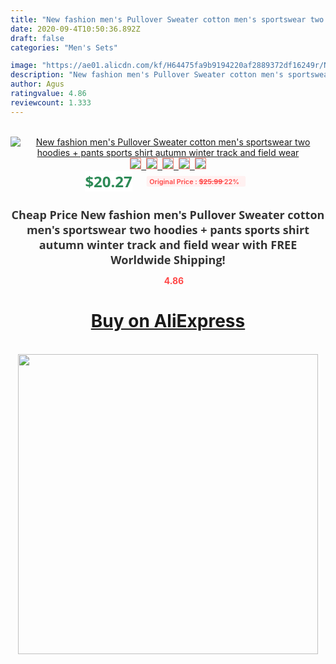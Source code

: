 ```yaml
---
title: "New fashion men's Pullover Sweater cotton men's sportswear two hoodies + pants sports shirt autumn winter track and field wear"
date: 2020-09-4T10:50:36.892Z
draft: false
categories: "Men's Sets"

image: "https://ae01.alicdn.com/kf/H64475fa9b9194220af2889372df16249r/New-fashion-men-s-Pullover-Sweater-cotton-men-s-sportswear-two-hoodies-pants-sports-shirt-autumn.jpg"
description: "New fashion men's Pullover Sweater cotton men's sportswear two hoodies + pants sports shirt autumn winter track and field wear"
author: Agus
ratingvalue: 4.86
reviewcount: 1.333
---
```

<br>
<div style="text-align: center;">
<a href="https://s.click.aliexpress.com/e/_ASqV4D" target="_blank" rel="nofollow noopener noreferrer"><img alt="New fashion men's Pullover Sweater cotton men's sportswear two hoodies + pants sports shirt autumn winter track and field wear" class="magnifier-image" src="https://ae01.alicdn.com/kf/H64475fa9b9194220af2889372df16249r/New-fashion-men-s-Pullover-Sweater-cotton-men-s-sportswear-two-hoodies-pants-sports-shirt-autumn.jpg_640x640.jpg">
<br>
<img style="border:1px solid salmon" src="https://ae01.alicdn.com/kf/H64475fa9b9194220af2889372df16249r/New-fashion-men-s-Pullover-Sweater-cotton-men-s-sportswear-two-hoodies-pants-sports-shirt-autumn.jpg_120x120.jpg">&nbsp;&nbsp;<img style="border:1px solid salmon" src="https://ae01.alicdn.com/kf/Hc60c6f5734ca4fb5a1657bee1e0dcad4E/New-fashion-men-s-Pullover-Sweater-cotton-men-s-sportswear-two-hoodies-pants-sports-shirt-autumn.jpg_120x120.jpg">&nbsp;&nbsp;<img style="border:1px solid salmon" src="https://ae01.alicdn.com/kf/Hf53ec36c91ea48f88164ed16f76ee318m/New-fashion-men-s-Pullover-Sweater-cotton-men-s-sportswear-two-hoodies-pants-sports-shirt-autumn.jpg_120x120.jpg">&nbsp;&nbsp;<img style="border:1px solid salmon" src="https://ae01.alicdn.com/kf/Hbaa70818ad3b403987ac5552d933e339r/New-fashion-men-s-Pullover-Sweater-cotton-men-s-sportswear-two-hoodies-pants-sports-shirt-autumn.jpg_120x120.jpg">&nbsp;&nbsp;<img style="border:1px solid salmon" src="https://ae01.alicdn.com/kf/H3e2794d238fc485ba5d7406e7de35e66W/New-fashion-men-s-Pullover-Sweater-cotton-men-s-sportswear-two-hoodies-pants-sports-shirt-autumn.jpg_120x120.jpg"></a></div><br0>
<div style="text-align: center;"><span style="background-color: white; border: 0px; box-sizing: border-box; color: seagreen; display: inline-block; font-family: &quot;open sans&quot; , &quot;arial&quot; , &quot;helvetica&quot; , sans-serif , &quot;heiti&quot;; font-size: 24px; font-stretch: inherit; font-weight: 700; line-height: inherit; margin: 0px 10px 0px 0px; padding: 0px; vertical-align: middle;">$20.27 </span>
<span style="background: rgb(255 , 241 , 241); border-radius: 3px; border: 0px; box-sizing: border-box; color: #ff4747; display: inline-block; font-family: inherit; font-size: 12px; font-stretch: inherit; font-style: inherit; font-variant: inherit; font-weight: 600; line-height: inherit; margin: 0px; padding: 2px 5px; transform: scale(0.9); vertical-align: middle;">Original Price : <b style="text-decoration: line-through;">$25.99 </b> 22%&nbsp;&nbsp;</span></div>
<h1 style="color: #333333; display: inline-block; font-family: &quot;open sans&quot; , &quot;arial&quot; , &quot;helvetica&quot; , sans-serif , &quot;heiti&quot;; font-size: 18px; font-stretch: inherit; font-weight: 700; text-align: center;">Cheap Price New fashion men's Pullover Sweater cotton men's sportswear two hoodies + pants sports shirt autumn winter track and field wear with FREE Worldwide Shipping!</h1>
<div style="color: #ff4747; text-align: center;">
<img src="https://4.bp.blogspot.com/-M0ZcTcb-5uY/XleCXlxnR4I/AAAAAAAAAEc/OrjgMkXV1oMQFaCRZj5HQwOCBcu3w1FegCPcBGAYYCw/s1600/star.png" style="height: 15px;">&nbsp;<b>4.86</b></div>
<div class="button_cont" align="center"><a class="buynow_a" href="https://s.click.aliexpress.com/e/_ASqV4D" target="_blank" rel="nofollow noopener noreferrer"><H1>Buy on AliExpress</H1></a></div><br>
<div class="separator" style="clear: both; text-align: center;">
<img src="https://lh3.googleusercontent.com/-pTy5HemUv9M/XlePHvY0dAI/AAAAAAAAAE4/0nX5iRUoIWY8eMW9Dpxeirr157OZliDIgCLcBGAsYHQ/s1600/badge.gif" width="480">
</div>
